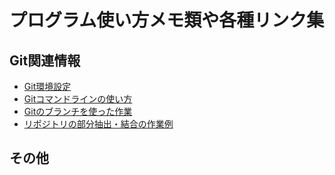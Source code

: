 # プログラム使い方メモ類や各種リンク集

## Git関連情報
- [Git環境設定](GitConfig.md)
- [Gitコマンドラインの使い方](GitCommandline.md)
- [Gitのブランチを使った作業](GitBranch.md)
- [リポジトリの部分抽出・結合の作業例](GitExampleSplitMerge.md)

## その他

